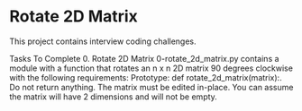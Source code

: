 <h1>Rotate 2D Matrix</h1>

This project contains interview coding challenges.

Tasks To Complete
 0. Rotate 2D Matrix
0-rotate_2d_matrix.py contains a module with a function that rotates an n x n 2D matrix 90 degrees clockwise with the following requirements:
Prototype: def rotate_2d_matrix(matrix):.
Do not return anything. The matrix must be edited in-place.
You can assume the matrix will have 2 dimensions and will not be empty.
